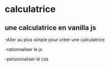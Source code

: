 # calculatrice
## une calculatrice en vanilla js

-Aller au plus simple pour créer une calculatrice

-rationnaliser le js

-personnaliser le css
